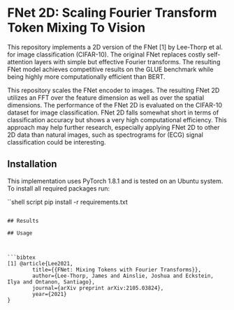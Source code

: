 # FNet 2D: Scaling Fourier Transform Token Mixing To Vision

This repository implements a 2D version of the FNet [1] by Lee-Thorp et al. for image classification (CIFAR-10). The original FNet replaces 
costly self-attention layers with simple but effective Fourier transforms. The resulting FNet model achieves 
competitive results on the GLUE benchmark while being highly more computationally efficient than BERT.

This repository scales the FNet encoder to images. The resulting FNet 2D utilizes an FFT over the feature dimension as 
well as over the spatial dimensions. The performance of the FNet 2D is evaluated on the CIFAR-10 dataset for image 
classification. FNet 2D falls somewhat short in terms of classification accuracy but shows a very high computational 
efficiency. This approach may help further research, especially applying FNet 2D to other 2D data than natural images, 
such as spectrograms for (ECG) signal classification could be interesting.

## Installation

This implementation uses PyTorch 1.8.1 and is tested on an Ubuntu system. To install all required packages run:

``shell script
pip install -r requirements.txt
```

## Results

## Usage



```bibtex
[1] @article{Lee2021,
        title={{FNet: Mixing Tokens with Fourier Transforms}},
        author={Lee-Thorp, James and Ainslie, Joshua and Eckstein, Ilya and Ontanon, Santiago},
        journal={arXiv preprint arXiv:2105.03824},
        year={2021}
}
```